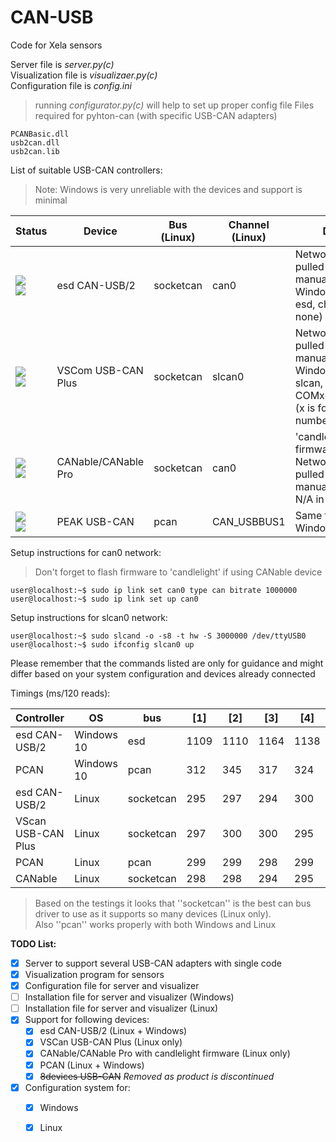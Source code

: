# CAN-USB
Code for Xela sensors

Server file is _server.py(c)_\
Visualization file is _visualizaer.py(c)_\
Configuration file is _config.ini_ 
> running _configurator.py(c)_ will help to set up proper config file
Files required for pyhton-can (with specific USB-CAN adapters)
```
PCANBasic.dll
usb2can.dll
usb2can.lib
```

List of suitable USB-CAN controllers:
>Note: Windows is very unreliable with the devices and support is minimal

| Status | Device | Bus (Linux) | Channel (Linux) | Details |
| --- | --- | --- | --- | --- |
| ![][~LinOK]<br>![][~WinSoSo] | esd CAN-USB/2 | socketcan | can0 | Network must be pulled up manually in Linux<br>Windows (bus: esd, channel: none) |
| ![][~LinOK]<br>![][~WinBad] | VSCom USB-CAN Plus | socketcan | slcan0 | Network must be pulled up manually in Linux<br>Windows (bus: slcan, channel: COMx@3000000) (x is for COM port number) |
| ![][~LinOK]<br>![][~WinBad] | CANable/CANable Pro | socketcan | can0 | 'candlelight' firmware required<br>Network must be pulled up manually<br>N/A in Windows |
| ![][~LinOK]<br>![][~WinOK] | PEAK USB-CAN | pcan | CAN_USBBUS1 | Same for Windows |

Setup instructions for can0 network:
> Don't forget to flash firmware to 'candlelight' if using CANable device
```console
user@localhost:~$ sudo ip link set can0 type can bitrate 1000000
user@localhost:~$ sudo ip link set up can0
```

Setup instructions for slcan0 network:
```console
user@localhost:~$ sudo slcand -o -s8 -t hw -S 3000000 /dev/ttyUSB0
user@localhost:~$ sudo ifconfig slcan0 up
```

Please remember that the commands listed are only for guidance and might differ based on your system configuration and devices already connected

Timings (ms/120 reads):

| Controller | OS | bus | [1] | [2] | [3] | [4] | [5] | Avg |
| --- | --- | --- | --- | --- | --- | --- | --- | --- |
| esd CAN-USB/2 | Windows 10 | esd | 1109 | 1110 | 1164 | 1138 | 1170 | 1138 |
| PCAN | Windows 10 | pcan | 312 | 345 | 317 | 324 | 326 | 324 |
| esd CAN-USB/2 | Linux | socketcan | 295 | 297 | 294 | 300 | 294 | 296 |
| VScan USB-CAN Plus | Linux | socketcan | 297 | 300 | 300 | 295 | 296 | 298 |
| PCAN | Linux | pcan | 299 | 299 | 298 | 299 | 299 | 299 |
| CANable | Linux | socketcan | 298 | 298 | 294 | 295 | 295 | 296 |

>Based on the testings it looks that ''socketcan'' is the best can bus driver to use as it supports so many devices (Linux only).\
>Also ''pcan'' works properly with both Windows and Linux

**TODO List:**
- [x] Server to support several USB-CAN adapters with single code
- [x] Visualization program for sensors
- [x] Configuration file for server and visualizer
- [ ] Installation file for server and visualizer (Windows)
- [ ] Installation file for server and visualizer (Linux)
- [x] Support for following devices:
   - [x] esd CAN-USB/2 (Linux + Windows)
   - [x] VSCan USB-CAN Plus (Linux only)
   - [x] CANable/CANable Pro with candlelight firmware (Linux only)
   - [x] PCAN (Linux + Windows)
   - [x] ~~8devices USB-CAN~~ *Removed as product is discontinued*
- [x] Configuration system for:
   - [x] Windows
   - [x] Linux


[~WinOK]: https://img.shields.io/badge/-Windows-brightgreen
[~WinSoSo]: https://img.shields.io/badge/-Windows-yellow
[~WinBad]: https://img.shields.io/badge/-Windows-red
[~LinOK]: https://img.shields.io/badge/-Linux-brightgreen
[~LinSoSo]: https://img.shields.io/badge/-Linux-yellow
[~LinBad]: https://img.shields.io/badge/-Linux-red